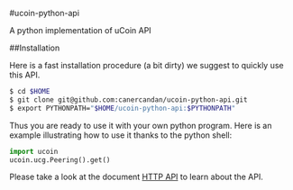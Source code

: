 #ucoin-python-api

A python implementation of uCoin API

##Installation

Here is a fast installation procedure (a bit dirty) we suggest to quickly use this API.

```bash
$ cd $HOME
$ git clone git@github.com:canercandan/ucoin-python-api.git
$ export PYTHONPATH="$HOME/ucoin-python-api:$PYTHONPATH"
```

Thus you are ready to use it with your own python program. Here is an example illustrating how to use it thanks to the python shell:

```python
import ucoin
ucoin.ucg.Peering().get()
```

Please take a look at the document [HTTP API](https://github.com/c-geek/ucoin/blob/master/doc/HTTP_API.md) to learn about the API.
